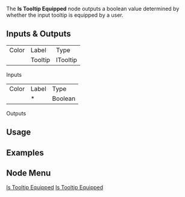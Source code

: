 <languages></languages> <translate> The **Is Tooltip Equipped** node
outputs a boolean value determined by whether the input tooltip is
equipped by a user.

## Inputs & Outputs

|       |         |          |
|-------|---------|----------|
| Color | Label   | Type     |
|       | Tooltip | ITooltip |

Inputs

|       |       |         |
|-------|-------|---------|
| Color | Label | Type    |
|       | \*    | Boolean |

Outputs

## Usage

## Examples

## Node Menu

</translate>

[Is Tooltip Equipped](Category:Protoflux{{#translation:}} "wikilink")
[Is Tooltip
Equipped](Category:Protoflux:Tools{{#translation:}} "wikilink")